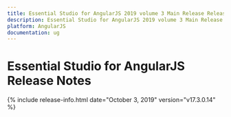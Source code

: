 ```yaml
---
title: Essential Studio for AngularJS 2019 volume 3 Main Release Release Notes  
description: Essential Studio for AngularJS 2019 volume 3 Main Release Release Notes  
platform: AngularJS
documentation: ug
---
```


# Essential Studio for AngularJS  Release Notes  

{% include release-info.html date="October 3, 2019"  version="v17.3.0.14" %} 







